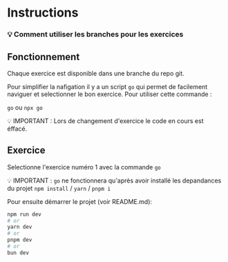 # Instructions
### 💡 Comment utiliser les branches pour les exercices 

## Fonctionnement 

Chaque exercice est disponible dans une branche du repo git. 

Pour simplifier la nafigation il y a un script `go` qui permet de facilement naviguer et selectionner le bon exercice. Pour utiliser cette commande : 

`go` ou `npx go`

💡 IMPORTANT : Lors de changement d'exercice le code en cours est éffacé.

## Exercice

Selectionne l'exercice numéro 1 avec la commande `go`

💡 IMPORTANT :  `go` ne fonctionnera qu'après avoir installé les depandances du projet `npm install` / `yarn` / `pnpm i`

Pour ensuite démarrer le projet (voir README.md):

```bash
npm run dev
# or
yarn dev
# or
pnpm dev
# or
bun dev
```